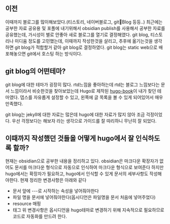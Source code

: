 ## 이전
이때까지 블로그를 많이해보았다.(티스토리, 네이버블로그, gitBlog 등등..)
최근에는 공부한 자료 공유용 및 포폴에 내기위해서 obsidian publish를 사용해서 공부한 자료를 공유했는데, 가시성이 별로 안좋아 새로 블로그를 열기로 결정해였다.
git blog, 티스토리나 미디움 정도를 고민했는데, 이때까지 작성한것을 살리고, 추후에 옮기는것을 생각하면 git blog가 적합할거 같아 git blog로 결정하였다.
git blog는 static web으로 배포해놓으면 git에서 호스팅 하는 방식이다.

## git blog의 어떤테마?
git blog에 대한 테마가 굉장히 많다.
rtd느낌을 좋아하는데 rtd는 블로그 느낌보다는 문서 느낌이라서 비슷한것을 찾아보았는데 Hugo로 제작된 [hugo-book](https://github.com/alex-shpak/hugo-book?tab=readme-ov-file)이 내가 찾던 테마였다.
뎁스를 자유롭게 설정할 수 있고, 왼쪽에 글 목록을 볼 수 있게 되어있어서 매우 만족했다.

git blog는 jekyll에 대한 자료는 많은데 hugo에 대한 자료가 많지 않아 조금 걱정이었다.
우선 걱정보다는 해보자 라는 생각으로 가이드를 잘 따리하니 무난히 잘 되었다.

## 이때까지 작성했던 것들을 어떻게 hugo에서 잘 인식하도록 할까?
현재는 obsidian으로 공부한 내용을 정리하고 있다.
obsidian은 마크다운 확장자가 없어도 문서를 마크다운 형식으로 자동으로 인식하여 마크다운 형식으로 보여준다
하지만 hugo에서는 확장자가 필요하고, hugo에서 인식할 수 있게 문서의 세부사항도 작성해야한다.
현재 정리한 변경사항은 아래와 같다
- 문서 앞에 ---로 시작하는 속성을 넣어줘야한다
- 파일 명을 문서에 넣어줘야한다(옵시디언은 파일명을 문서 처음에 넣어주었다)
- resource 매핑
- 태그
위 변경사항은 옵시디언을 hugo테마로 변경하기 위해 지속적으로 필요하므로 코드로 자동화를 만드려 한다.

